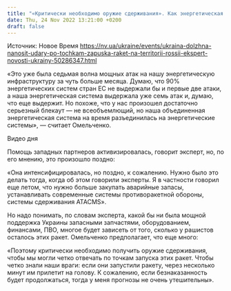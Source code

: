 ```yaml
---
title: "«Критически необходимо оружие сдерживания». Как энергетическая инфраструктура Украины пережила седьмую волну атак РФ и чем остановить рашистов — эксперт"
date: Thu, 24 Nov 2022 13:21:00 +0200
draft: false
---
```

Источник: Новое Время https://nv.ua/ukraine/events/ukraina-dolzhna-nanosit-udary-po-tochkam-zapuska-raket-na-territorii-rossii-ekspert-novosti-ukrainy-50286347.html


«Это уже была седьмая волна мощных атак на нашу энергетическую инфраструктуру за чуть больше месяца. Думаю, что 90% энергетических систем стран ЕС не выдержали бы и первые две атаки, а наша энергетическая система выдержала уже семь атак и, думаю, что еще выдержит. Но похоже, что у нас произошел достаточно серьезный блекаут — не всеобъемлющий, но наша объединенная энергетическая система на время разъединилась на энергетические системы», — считает Омельченко.

 Видео дня   

Помощь западных партнеров активизировалась, говорит эксперт, но, по его мнению, это произошло поздно:

«Она интенсифицировалась, но поздно, к сожалению. Нужно было это делать тогда, когда об этом говорили эксперты. Я в частности говорил еще летом, что нужно больше закупать аварийные запасы, устанавливать современные системы противоракетной обороны, системы сдерживания ATACMS».

Но надо понимать, по словам эксперта, какой бы ни была мощной поддержка Украины запасными запчастями, оборудованием, финансами, ПВО, многое будет зависеть от того, сколько у рашистов осталось этих ракет. Омельченко предполагает, что еще много:

«Поэтому критически необходимо получить оружие сдерживания, чтобы мы могли четко отвечать по точкам запуска этих ракет. Чтобы четко знали наши враги: если они запустили ракету, через несколько минут им прилетит на голову. К сожалению, если безнаказанность будет продолжаться, тогда у меня прогнозы не очень утешительны».

